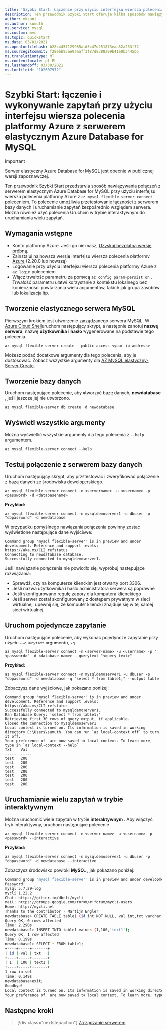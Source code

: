 ```yaml
---
title: 'Szybki Start: Łączenie przy użyciu interfejsu wiersza polecenia platformy Azure — Azure Database for MySQL — elastyczny serwer'
description: Ten przewodnik Szybki Start oferuje kilka sposobów nawiązywania połączenia z interfejsem wiersza polecenia platformy Azure z serwerem elastycznym Azure Database for MySQL.
author: mksuni
ms.author: sumuth
ms.service: mysql
ms.custom: mvc
ms.topic: quickstart
ms.date: 03/01/2021
ms.openlocfilehash: b28c4457129985a1d5c47d251873eaa52a253f72
ms.sourcegitcommit: f28ebb95ae9aaaff3f87d8388a09b41e0b3445b5
ms.translationtype: MT
ms.contentlocale: pl-PL
ms.lasthandoff: 03/30/2021
ms.locfileid: "102607972"
---
```

# <a name="quickstart-connect-and-query-with-azure-cli--with-azure-database-for-mysql---flexible-server"></a>Szybki Start: łączenie i wykonywanie zapytań przy użyciu interfejsu wiersza polecenia platformy Azure z serwerem elastycznym Azure Database for MySQL

> [!IMPORTANT]
> Serwer elastyczny Azure Database for MySQL jest obecnie w publicznej wersji zapoznawczej.

Ten przewodnik Szybki Start przedstawia sposób nawiązywania połączeń z serwerem elastycznym Azure Database for MySQL przy użyciu interfejsu wiersza polecenia platformy Azure z ```az mysql flexible-server connect``` poleceniem. To polecenie umożliwia przetestowanie łączności z serwerem bazy danych i uruchamianie zapytań bezpośrednio względem serwera.  Można również użyć polecenia Uruchom w trybie interaktywnym do uruchamiania wielu zapytań.

## <a name="prerequisites"></a>Wymagania wstępne

- Konto platformy Azure. Jeśli go nie masz, [Uzyskaj bezpłatną wersję próbną](https://azure.microsoft.com/free/).
- Zainstaluj najnowszą wersję [interfejsu wiersza polecenia platformy Azure](/cli/azure/install-azure-cli) (2.20.0 lub nowszą)
- Logowanie przy użyciu interfejsu wiersza polecenia platformy Azure z ```az login``` poleceniem 
- Włącz trwałość parametru za pomocą ```az config param-persist on``` . Trwałość parametru ułatwi korzystanie z kontekstu lokalnego bez konieczności powtarzania wielu argumentów, takich jak grupa zasobów lub lokalizacja itp.

## <a name="create-an-mysql-flexible-server"></a>Tworzenie elastycznego serwera MySQL

Pierwszym krokiem jest utworzenie zarządzanego serwera MySQL. W [Azure Cloud Shell](https://shell.azure.com/)uruchom następujący skrypt, a następnie zanotuj **nazwę serwera**, nazwę **użytkownika** i  **hasło** wygenerowane na podstawie tego polecenia.

```azurecli
az mysql flexible-server create --public-access <your-ip-address>
```

Możesz podać dodatkowe argumenty dla tego polecenia, aby je dostosować. Zobacz wszystkie argumenty dla [AZ MySQL elastyczny-Server Create](/cli/azure/mysql/flexible-server#az_mysql_flexible_server_create).

## <a name="create-a-database"></a>Tworzenie bazy danych
Uruchom następujące polecenie, aby utworzyć bazę danych, **newdatabase** , jeśli jeszcze jej nie utworzono.

```azurecli
az mysql flexible-server db create -d newdatabase
```

## <a name="view-all-the-arguments"></a>Wyświetl wszystkie argumenty
Można wyświetlić wszystkie argumenty dla tego polecenia z ```--help``` argumentem. 

```azurecli
az mysql flexible-server connect --help
```

## <a name="test-database-server-connection"></a>Testuj połączenie z serwerem bazy danych
Uruchom następujący skrypt, aby przetestować i zweryfikować połączenie z bazą danych ze środowiska deweloperskiego.

```azurecli
az mysql flexible-server connect -n <servername> -u <username> -p <password> -d <databasename>
```

**Przykład:**
```azurecli
az mysql flexible-server connect -n mysqldemoserver1 -u dbuser -p "dbpassword" -d newdatabase
```

W przypadku pomyślnego nawiązania połączenia powinny zostać wyświetlone następujące dane wyjściowe:

```output
Command group 'mysql flexible-server' is in preview and under development. Reference and support levels: https://aka.ms/CLI_refstatus
Connecting to newdatabase database.
Successfully connected to mysqldemoserver1.
```
Jeśli nawiązanie połączenia nie powiodło się, wypróbuj następujące rozwiązania:
- Sprawdź, czy na komputerze klienckim jest otwarty port 3306.
- Jeśli nazwa użytkownika i hasło administratora serwera są poprawne
- Jeśli skonfigurowano regułę zapory dla komputera klienckiego
- Jeśli serwer został skonfigurowany z dostępem prywatnym w sieci wirtualnej, upewnij się, że komputer kliencki znajduje się w tej samej sieci wirtualnej.

## <a name="run-single-query"></a>Uruchom pojedyncze zapytanie
Uruchom następujące polecenie, aby wykonać pojedyncze zapytanie przy użyciu ```--querytext``` argumentu, ```-q``` .

```azurecli
az mysql flexible-server connect -n <server-name> -u <username> -p "<password>" -d <database-name> --querytext "<query text>"
```

**Przykład:**
```azurecli
az mysql flexible-server connect -n mysqldemoserver1 -u dbuser -p "dbpassword" -d newdatabase -q "select * from table1;" --output table
```

Zobaczysz dane wyjściowe, jak pokazano poniżej:

```output
Command group 'mysql flexible-server' is in preview and under development. Reference and support levels: https://aka.ms/CLI_refstatus
Successfully connected to mysqldemoserver1.
Ran Database Query: 'select * from table1;'
Retrieving first 30 rows of query output, if applicable.
Closed the connection to mysqldemoserver1
Local context is turned on. Its information is saved in working directory C:\Users\sumuth. You can run `az local-context off` to turn it off.
Your preference of  are now saved to local context. To learn more, type in `az local-context --help`
Txt    Val
-----  -----
test   200
test   200
test   200
test   200
test   200
test   200
test   200
```

## <a name="run-multiple-queries-using-interactive-mode"></a>Uruchamianie wielu zapytań w trybie interaktywnym
Można uruchomić wiele zapytań w trybie **interaktywnym** . Aby włączyć tryb interaktywny, uruchom następujące polecenie

```azurecli
az mysql flexible-server connect -n <server-name> -u <username> -p <password> --interactive
```

**Przykład:**
```azurecli
az mysql flexible-server connect -n mysqldemoserver1 -u dbuser -p "dbpassword" -d newdatabase --interactive
```

Zobaczysz środowisko powłoki **MySQL** , jak pokazano poniżej:

```bash
Command group 'mysql flexible-server' is in preview and under development. Reference and support levels: https://aka.ms/CLI_refstatus
Password:
mysql 5.7.29-log
mycli 1.22.2
Chat: https://gitter.im/dbcli/mycli
Mail: https://groups.google.com/forum/#!forum/mycli-users
Home: http://mycli.net
Thanks to the contributor - Martijn Engler
newdatabase> CREATE TABLE table1 (id int NOT NULL, val int,txt varchar(200));
Query OK, 0 rows affected
Time: 2.290s
newdatabase1> INSERT INTO table1 values (1,100,'text1');
Query OK, 1 row affected
Time: 0.199s
newdatabase1> SELECT * FROM table1;
+----+-----+-------+
| id | val | txt   |
+----+-----+-------+
| 1  | 100 | text1 |
+----+-----+-------+
1 row in set
Time: 0.149s
newdatabase>exit;
Goodbye!
Local context is turned on. Its information is saved in working directory C:\mydir. You can run `az local-context off` to turn it off.
Your preference of  are now saved to local context. To learn more, type in `az local-context --help`
```


## <a name="next-steps"></a>Następne kroki

> [!div class="nextstepaction"]
> [Zarządzanie serwerem](./how-to-manage-server-cli.md)

